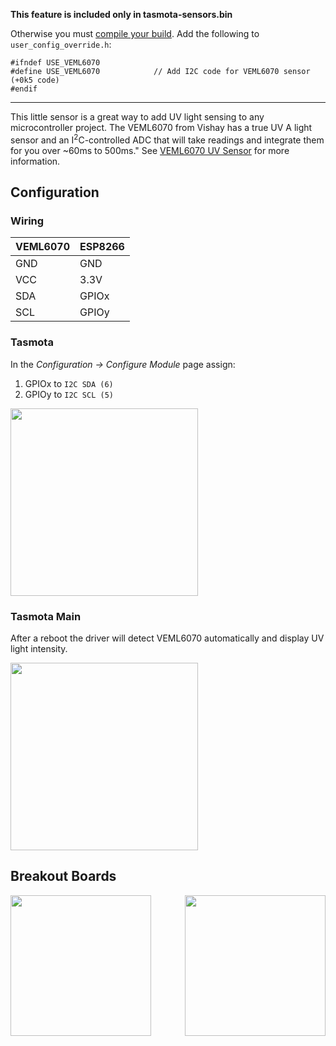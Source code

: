 **This feature is included only in tasmota-sensors.bin** 

Otherwise you must [compile your build](compile-your-build). Add the following to `user_config_override.h`:
```
#ifndef USE_VEML6070
#define USE_VEML6070            // Add I2C code for VEML6070 sensor (+0k5 code)
#endif
```
----


This little sensor is a great way to add UV light sensing to any microcontroller project. The VEML6070 from Vishay has a true UV A light sensor and an I<sup>2</sup>C-controlled ADC that will take readings and integrate them for you over ~60ms to 500ms." See [VEML6070 UV Sensor](https://learn.adafruit.com/adafruit-veml6070-uv-light-sensor-breakout/overview) for more information.

## Configuration
### Wiring

| VEML6070   | ESP8266  |
|---|---|
|GND   |GND   |
|VCC   |3.3V 
|SDA   | GPIOx
|SCL   | GPIOy

### Tasmota 
In the _Configuration -> Configure Module_ page assign:
1. GPIOx to `I2C SDA (6)`
2. GPIOy to `I2C SCL (5)`

<img src="https://github.com/arendst/arendst.github.io/blob/master/media/wemos/wemos_veml6070_config_marked.jpg" width=300>

### Tasmota Main
After a reboot the driver will detect VEML6070 automatically and display UV light intensity.

<img src="https://github.com/arendst/arendst.github.io/blob/master/media/wemos/wemos_veml6070_main_marked.jpg" width=300>

## Breakout Boards
<img src="https://github.com/arendst/arendst.github.io/blob/master/media/wemos/veml6070-adafruit-uv-sensor.jpg" width=225>
<img src="https://github.com/arendst/arendst.github.io/blob/master/media/wemos/veml6070-uv-sensor.jpg" align=right width=225>

